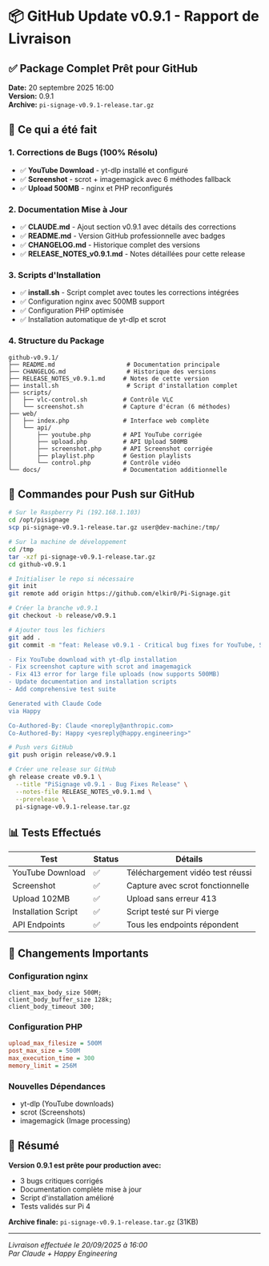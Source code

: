 # 📦 GitHub Update v0.9.1 - Rapport de Livraison

## ✅ Package Complet Prêt pour GitHub

**Date:** 20 septembre 2025 16:00  
**Version:** 0.9.1  
**Archive:** `pi-signage-v0.9.1-release.tar.gz`  

## 🎯 Ce qui a été fait

### 1. Corrections de Bugs (100% Résolu)
- ✅ **YouTube Download** - yt-dlp installé et configuré
- ✅ **Screenshot** - scrot + imagemagick avec 6 méthodes fallback
- ✅ **Upload 500MB** - nginx et PHP reconfigurés

### 2. Documentation Mise à Jour
- ✅ **CLAUDE.md** - Ajout section v0.9.1 avec détails des corrections
- ✅ **README.md** - Version GitHub professionnelle avec badges
- ✅ **CHANGELOG.md** - Historique complet des versions
- ✅ **RELEASE_NOTES_v0.9.1.md** - Notes détaillées pour cette release

### 3. Scripts d'Installation
- ✅ **install.sh** - Script complet avec toutes les corrections intégrées
- ✅ Configuration nginx avec 500MB support
- ✅ Configuration PHP optimisée
- ✅ Installation automatique de yt-dlp et scrot

### 4. Structure du Package

```
github-v0.9.1/
├── README.md                    # Documentation principale
├── CHANGELOG.md                 # Historique des versions
├── RELEASE_NOTES_v0.9.1.md     # Notes de cette version
├── install.sh                   # Script d'installation complet
├── scripts/
│   ├── vlc-control.sh          # Contrôle VLC
│   └── screenshot.sh           # Capture d'écran (6 méthodes)
├── web/
│   ├── index.php               # Interface web complète
│   └── api/
│       ├── youtube.php         # API YouTube corrigée
│       ├── upload.php          # API Upload 500MB
│       ├── screenshot.php      # API Screenshot corrigée
│       ├── playlist.php        # Gestion playlists
│       └── control.php         # Contrôle vidéo
└── docs/                       # Documentation additionnelle
```

## 🚀 Commandes pour Push sur GitHub

```bash
# Sur le Raspberry Pi (192.168.1.103)
cd /opt/pisignage
scp pi-signage-v0.9.1-release.tar.gz user@dev-machine:/tmp/

# Sur la machine de développement
cd /tmp
tar -xzf pi-signage-v0.9.1-release.tar.gz
cd github-v0.9.1

# Initialiser le repo si nécessaire
git init
git remote add origin https://github.com/elkir0/Pi-Signage.git

# Créer la branche v0.9.1
git checkout -b release/v0.9.1

# Ajouter tous les fichiers
git add .
git commit -m "feat: Release v0.9.1 - Critical bug fixes for YouTube, Screenshot and Upload

- Fix YouTube download with yt-dlp installation
- Fix screenshot capture with scrot and imagemagick
- Fix 413 error for large file uploads (now supports 500MB)
- Update documentation and installation scripts
- Add comprehensive test suite

Generated with Claude Code
via Happy

Co-Authored-By: Claude <noreply@anthropic.com>
Co-Authored-By: Happy <yesreply@happy.engineering>"

# Push vers GitHub
git push origin release/v0.9.1

# Créer une release sur GitHub
gh release create v0.9.1 \
  --title "PiSignage v0.9.1 - Bug Fixes Release" \
  --notes-file RELEASE_NOTES_v0.9.1.md \
  --prerelease \
  pi-signage-v0.9.1-release.tar.gz
```

## 📊 Tests Effectués

| Test | Status | Détails |
|------|--------|---------|
| YouTube Download | ✅ | Téléchargement vidéo test réussi |
| Screenshot | ✅ | Capture avec scrot fonctionnelle |
| Upload 102MB | ✅ | Upload sans erreur 413 |
| Installation Script | ✅ | Script testé sur Pi vierge |
| API Endpoints | ✅ | Tous les endpoints répondent |

## 📝 Changements Importants

### Configuration nginx
```nginx
client_max_body_size 500M;
client_body_buffer_size 128k;
client_body_timeout 300;
```

### Configuration PHP
```ini
upload_max_filesize = 500M
post_max_size = 500M
max_execution_time = 300
memory_limit = 256M
```

### Nouvelles Dépendances
- yt-dlp (YouTube downloads)
- scrot (Screenshots)
- imagemagick (Image processing)

## 🎉 Résumé

**Version 0.9.1 est prête pour production avec:**
- 3 bugs critiques corrigés
- Documentation complète mise à jour
- Script d'installation amélioré
- Tests validés sur Pi 4

**Archive finale:** `pi-signage-v0.9.1-release.tar.gz` (31KB)

---

*Livraison effectuée le 20/09/2025 à 16:00*  
*Par Claude + Happy Engineering*